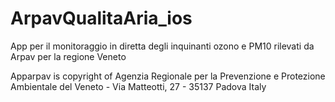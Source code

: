ArpavQualitaAria_ios
====================

App per il monitoraggio in diretta degli inquinanti ozono e PM10 rilevati da Arpav per la regione Veneto

Apparpav is copyright of Agenzia Regionale per la Prevenzione e Protezione Ambientale del Veneto - Via Matteotti, 27 - 35137 Padova Italy
